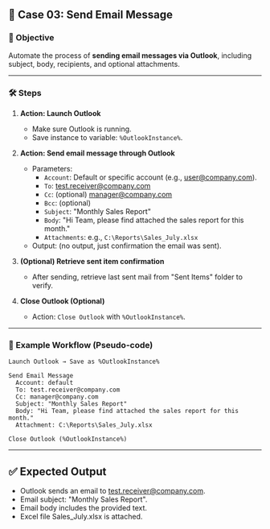 ## 🔹 Case 03: Send Email Message

### 🎯 Objective
Automate the process of **sending email messages via Outlook**, including subject, body, recipients, and optional attachments.

---

### 🛠️ Steps

1. **Action: Launch Outlook**
   - Make sure Outlook is running.  
   - Save instance to variable: `%OutlookInstance%`.

2. **Action: Send email message through Outlook**
   - Parameters:
     - `Account`: Default or specific account (e.g., user@company.com).
     - `To`: test.receiver@company.com
     - `Cc`: (optional) manager@company.com
     - `Bcc`: (optional)
     - `Subject`: "Monthly Sales Report"
     - `Body`: "Hi Team, please find attached the sales report for this month."
     - `Attachments`: e.g., `C:\Reports\Sales_July.xlsx`
   - Output: (no output, just confirmation the email was sent).

3. **(Optional) Retrieve sent item confirmation**
   - After sending, retrieve last sent mail from "Sent Items" folder to verify.

4. **Close Outlook (Optional)**
   - Action: `Close Outlook` with `%OutlookInstance%`.

---

### 📂 Example Workflow (Pseudo-code)
```plaintext
Launch Outlook → Save as %OutlookInstance%

Send Email Message
  Account: default
  To: test.receiver@company.com
  Cc: manager@company.com
  Subject: "Monthly Sales Report"
  Body: "Hi Team, please find attached the sales report for this month."
  Attachment: C:\Reports\Sales_July.xlsx

Close Outlook (%OutlookInstance%)
```

---

## ✅ Expected Output
- Outlook sends an email to test.receiver@company.com.
- Email subject: "Monthly Sales Report".
- Email body includes the provided text.
- Excel file Sales_July.xlsx is attached.
